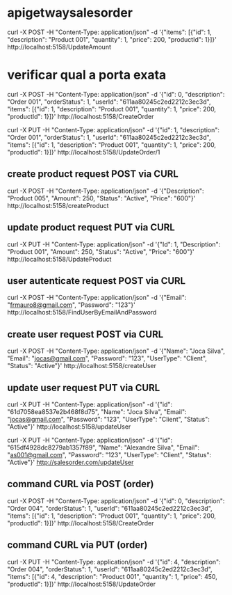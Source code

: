 # apigetwaysalesorder

curl -X POST -H "Content-Type: application/json" -d '{"items": [{"id": 1, "description": "Product 001", "quantity": 1, "price": 200, "productId": 1}]}' http://localhost:5158/UpdateAmount

# verificar qual a porta exata
curl -X POST -H "Content-Type: application/json" -d '{"id": 0, "description": "Order 001", "orderStatus": 1, "userId": "611aa80245c2ed2212c3ec3d", "items": [{"id": 1, "description": "Product 001", "quantity": 1, "price": 200, "productId": 1}]}' http://localhost:5158/CreateOrder


curl -X PUT -H "Content-Type: application/json" -d '{"id": 1, "description": "Order 001", "orderStatus": 1, "userId": "611aa80245c2ed2212c3ec3d", "items": [{"id": 1, "description": "Product 001", "quantity": 1, "price": 200, "productId": 1}]}' http://localhost:5158/UpdateOrder/1


## create product request POST via CURL
 curl -X POST -H "Content-Type: application/json" -d '{"Description": "Product 005", "Amount": 250, "Status": "Active", "Price": "600"}' http://localhost:5158/createProduct

 ## update product request PUT via CURL
 curl -X PUT -H "Content-Type: application/json" -d '{"Id": 1, "Description": "Product 001", "Amount": 250, "Status": "Active", "Price": "600"}' http://localhost:5158/UpdateProduct



## user autenticate request POST via CURL
 curl -X POST -H "Content-Type: application/json" -d '{"Email": "frmauro8@gmail.com", "Password": "123"}' http://localhost:5158/FindUserByEmailAndPassword


## create user request POST via CURL
 curl -X POST -H "Content-Type: application/json" -d '{"Name": "Joca Silva", "Email": "jocas@gmail.com", "Password": "123", "UserType": "Client", "Status": "Active"}' http://localhost:5158/createUser


## update user request PUT via CURL
 curl -X PUT -H "Content-Type: application/json" -d '{"id": "61d7058ea8537e2b468f8d75", "Name": "Joca Silva", "Email": "jocas@gmail.com", "Password": "123", "UserType": "Client", "Status": "Active"}' http://localhost:5158/updateUser


 curl -X PUT -H "Content-Type: application/json" -d '{"id": "615df4928dc8279ab1357f89", "Name": "Alexandre Silva", "Email": "as001@gmail.com", "Password": "123", "UserType": "Client", "Status": "Active"}' http://salesorder.com/updateUser




 ## command CURL via POST (order)
curl -X POST -H "Content-Type: application/json" -d '{"id": 0, "description": "Order 004", "orderStatus": 1, "userId": "611aa80245c2ed2212c3ec3d", "items": [{"id": 1, "description": "Product 001", "quantity": 1, "price": 200, "productId": 1}]}' http://localhost:5158/CreateOrder


 ## command CURL via PUT (order)
curl -X PUT -H "Content-Type: application/json" -d '{"id": 4, "description": "Order 004", "orderStatus": 1, "userId": "611aa80245c2ed2212c3ec3d", "items": [{"id": 4, "description": "Product 001", "quantity": 1, "price": 450, "productId": 1}]}' http://localhost:5158/UpdateOrder


